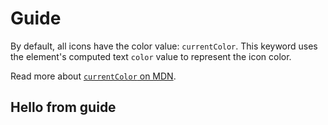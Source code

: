 # Guide

By default, all icons have the color value: `currentColor`. This keyword uses the element's computed text `color` value to represent the icon color.

Read more about [ `currentColor` on MDN](https://developer.mozilla.org/en-US/docs/Web/CSS/color_value#currentcolor_keyword).

## Hello from guide
